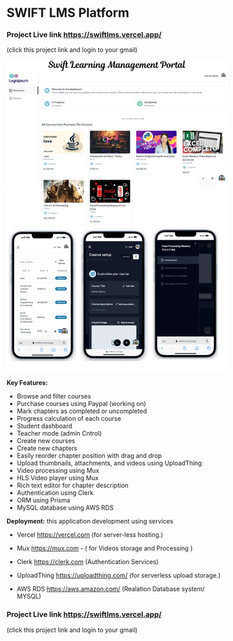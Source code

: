 # SWIFT LMS Platform
### Project Live link https://swiftlms.vercel.app/ 
(click this project link and login to your gmail)

![Screenshot](demo.jpg)

**Key Features:**

* Browse and filter courses
* Purchase courses using Paypal (working on)
* Mark chapters as completed or uncompleted
* Progress calculation of each course
* Student dashboard
* Teacher mode (admin Cntrol)
* Create new courses
* Create new chapters
* Easily reorder chapter position with drag and drop
* Upload thumbnails, attachments, and videos using UploadThing
* Video processing using Mux 
* HLS Video player using Mux
* Rich text editor for chapter description
* Authentication using Clerk
* ORM using Prisma
* MySQL database using AWS RDS

**Deployment:**
this application development using services 

- Vercel https://vercel.com (for server-less hosting.)

- Mux https://mux.com - ( for Videos storage and Processing )

- Clerk https://clerk.com (Authentication Services)

- UploadThing https://uploadthing.com/ (for serverless upload storage.)

- AWS RDS https://aws.amazon.com/ (Realation Database system/ MYSQL)

### Project Live link https://swiftlms.vercel.app/ 
(click this project link and login to your gmail)
